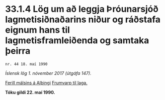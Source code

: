 # 33.1.4 Lög um að leggja Þróunarsjóð lagmetisiðnaðarins niður og ráðstafa eignum hans til lagmetisframleiðenda og samtaka þeirra

`nr. 44 18. maí 1990`

_Íslensk lög 1. nóvember 2017 (útgáfa 147)._

[Ferill málsins á Alþingi](https://www.althingi.is/thingstorf/thingmalalistar-eftir-thingum/ferill/?ltg=112&mnr=485)
[Frumvarp til laga.](https://www.althingi.is/altext/112/s/0843.html)

**Tóku gildi 22. maí 1990.**

